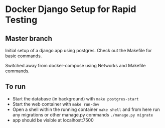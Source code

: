 # Docker Django Setup for Rapid Testing

## Master branch

Initial setup of a django app using postgres.
Check out the Makefile for basic commands.

Switched away from docker-compose using Networks and Makefile commands.

## To run

- Start the database (in background) with `make postgres-start`
- Start the web container with `make run-dev`
- Open a shell within the running container `make shell` and from here run any migrations or other manage.py commands `./manage.py migrate`
- app should be visible at localhost:7500
